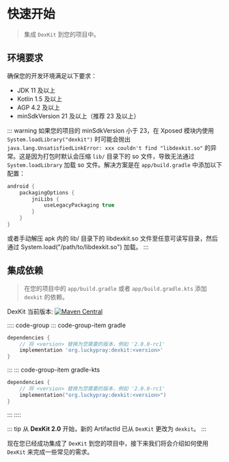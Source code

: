 # 快速开始

> 集成 `DexKit` 到您的项目中。

## 环境要求

确保您的开发环境满足以下要求：

- JDK 11 及以上
- Kotlin 1.5 及以上
- AGP 4.2 及以上
- minSdkVersion 21 及以上（推荐 23 及以上）

::: warning
如果您的项目的 minSdkVersion 小于 23，在 Xposed 模块内使用 `System.loadLibrary("dexkit")` 时可能会抛出
`java.lang.UnsatisfiedLinkError: xxx couldn't find "libdexkit.so"` 的异常。这是因为打包时默认会压缩
`lib/` 目录下的 so 文件，导致无法通过 `System.loadLibrary` 加载 so 文件。解决方案是在 `app/build.gradle`
中添加以下配置：
```groovy
android {
    packagingOptions {
        jniLibs {
            useLegacyPackaging true
        }
    }
}
```
或者手动解压 apk 内的 lib/ 目录下的 libdexkit.so 文件至任意可读写目录，然后通过 
System.load("/path/to/libdexkit.so") 加载。
:::

## 集成依赖

> 在您的项目中的 `app/build.gradle` 或者 `app/build.gradle.kts` 添加 `dexkit` 的依赖。

DexKit 当前版本: [![Maven Central](https://img.shields.io/maven-central/v/org.luckypray/dexkit.svg?label=Maven%20Central)](https://central.sonatype.com/search?q=dexkit&namespace=org.luckypray)

:::: code-group
::: code-group-item gradle
```groovy
dependencies {
    // 将 <version> 替换为您需要的版本，例如 '2.0.0-rc1'
    implementation 'org.luckypray:dexkit:<version>'
}
```
:::
::: code-group-item gradle-kts
```kotlin
dependencies {
    // 将 <version> 替换为您需要的版本，例如 '2.0.0-rc1'
    implementation("org.luckypray:dexkit:<version>")
}
```
:::
::::

::: tip
从 **DexKit 2.0** 开始，新的 ArtifactId 已从 `DexKit` 更改为 `dexkit`。
:::

现在您已经成功集成了 `DexKit` 到您的项目中，接下来我们将会介绍如何使用 `DexKit` 来完成一些常见的需求。

